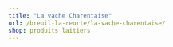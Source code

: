 ```yaml
---
title: "La vache Charentaise"
url: /breuil-la-reorte/la-vache-charentaise/
shop: produits laitiers
---
```

